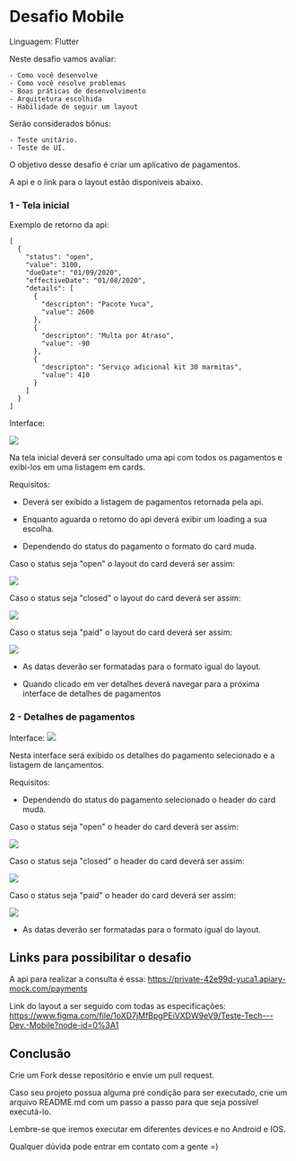 # Desafio Mobile

Linguagem: Flutter

Neste desafio vamos avaliar:

    - Como você desenvolve
    - Como você resolve problemas
    - Boas práticas de desenvolvimento
    - Arquitetura escolhida
    - Habilidade de seguir um layout

Serão considerados bônus:

    - Teste unitário.
    - Teste de UI.

O objetivo desse desafio é criar um aplicativo de pagamentos.

A api e o link para o layout estão disponíveis abaixo.

### 1 - Tela inicial
Exemplo de retorno da api:

```
[
  {
    "status": "open",
    "value": 3100,
    "dueDate": "01/09/2020",
    "effectiveDate": "01/08/2020",
    "details": [
      {
        "descripton": "Pacote Yuca",
        "value": 2600
      },
      {
        "descripton": "Multa por Atraso",
        "value": -90
      },
      {
        "descripton": "Serviço adicional kit 30 marmitas",
        "value": 410
      }
    ]
  }
] 
```

Interface:

![](images/tela_pagamentos.png)

Na tela inicial deverá ser consultado uma api com todos os pagamentos e exibi-los em uma listagem em cards.

Requisitos:

- Deverá ser exibido a listagem de pagamentos retornada pela api.

- Enquanto aguarda o retorno do api deverá exibir um loading a sua escolha.

- Dependendo do status do pagamento o formato do card muda.

Caso o status seja "open" o layout do card deverá ser assim:

![](images/mensalidade_aberta.png)

Caso o status seja "closed" o layout do card deverá ser assim:

![](images/mensalidade_fechada.png)

Caso o status seja "paid" o layout do card deverá ser assim:

![](images/mensalidade_paga.png)

- As datas deverão ser formatadas para o formato igual do layout.

- Quando clicado em ver detalhes deverá navegar para a próxima interface de detalhes de pagamentos

### 2 - Detalhes de pagamentos

Interface:
![](images/tela_detalhes_pagamento.png)

Nesta interface será exibido os detalhes do pagamento selecionado e a listagem de lançamentos.

Requisitos:

- Dependendo do status do pagamento selecionado o header do card muda.

Caso o status seja "open" o header do card deverá ser assim:

![](images/detalhe_aberto.png)

Caso o status seja "closed" o header do card deverá ser assim:

![](images/detalhe_fechado.png)

Caso o status seja "paid" o header do card deverá ser assim:

![](images/detalhe_pago.png)

- As datas deverão ser formatadas para o formato igual do layout.

## Links para possibilitar o desafio
A api para realizar a consulta é essa: https://private-42e99d-yuca1.apiary-mock.com/payments

Link do layout a ser seguido com todas as especificações: https://www.figma.com/file/1oXD7jMfBpgPEiVXDW9eV9/Teste-Tech---Dev.-Mobile?node-id=0%3A1

## Conclusão

Crie um Fork desse repositório e envie um pull request.

Caso seu projeto possua alguma pré condição para ser executado, crie um arquivo README.md com um passo a passo para que seja possível executá-lo.

Lembre-se que iremos executar em diferentes devices e no Android e IOS.

Qualquer dúvida pode entrar em contato com a gente =)
